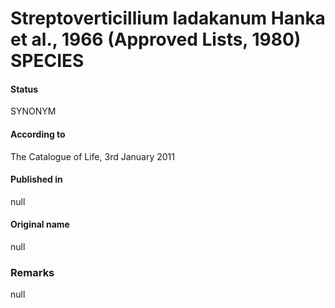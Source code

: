 # Streptoverticillium ladakanum Hanka et al., 1966 (Approved Lists, 1980) SPECIES

#### Status
SYNONYM

#### According to
The Catalogue of Life, 3rd January 2011

#### Published in
null

#### Original name
null

### Remarks
null